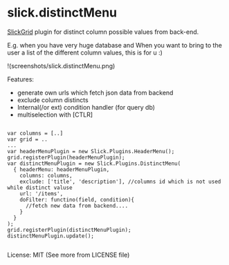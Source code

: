 slick.distinctMenu
==================

[SlickGrid](https://github.com/mleibman/SlickGrid/) plugin for distinct column possible values from back-end.

E.g. when you have very huge database and When you want to bring to 
the user a list of the different column values, this is for u :)

!(screenshots/slick.distinctMenu.png)

Features:
 - generate own urls which fetch json data from backend
 - exclude column distincts
 - Internal(/or ext) condition handler (for query db)
 - multiselection with [CTLR]




```

var columns = [..]
var grid = ..
...
var headerMenuPlugin = new Slick.Plugins.HeaderMenu();
grid.registerPlugin(headerMenuPlugin);
var distinctMenuPlugin = new Slick.Plugins.DistinctMenu(
  { headerMenu: headerMenuPlugin,
    columns: columns,
    exclude: ['title', 'description'], //columns id which is not used while distinct valuse
    url: '/items',
    doFilter: functino(field, condition){
      //fetch new data from backend....
    }
  }
);
grid.registerPlugin(distinctMenuPlugin);
distinctMenuPlugin.update();


```

License: MIT (See more from LICENSE file)
